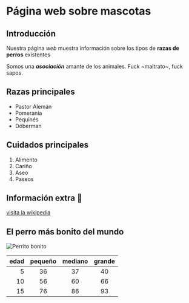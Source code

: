 # Página web sobre mascotas

## Introducción

Nuestra página *web* muestra información sobre los tipos de **razas de perros** existentes

Somos una *__asociación__* amante de los animales. Fuck ~maltrato~, fuck sapos.

## Razas principales
- Pastor Alemán
- Pomerania
- Pequinés
- Dóberman

## Cuidados principales

1. Alimento
2. Cariño
3. Aseo
4. Paseos

## Información extra :dog:

[visita la wikipedia](https://es.wikipedia.org/wiki/Canis_familiaris)

## El perro más bonito del mundo

![Perrito bonito](img1)

[img1]: perronaruto.jpg

| edad | pequeño | mediano | grande |
|-----:|:-------:|:-------:|:------:|
| 5    | 36      | 37      | 40     |
| 10   | 56      | 60      | 66     |
| 15   | 76      | 86      | 93     |
